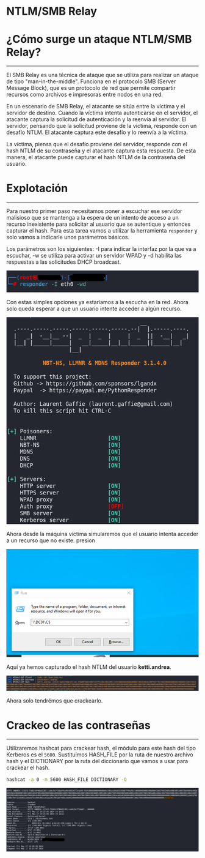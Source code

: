# NTLM/SMB Relay

# ¿Cómo surge un ataque NTLM/SMB Relay?

---

El SMB Relay es una técnica de ataque que se utiliza para realizar un ataque de tipo "man-in-the-middle". Funciona en el protocolo SMB (Server Message Block), que es un protocolo de red que permite compartir recursos como archivos e impresoras entre nodos en una red.

En un escenario de SMB Relay, el atacante se sitúa entre la víctima y el servidor de destino. Cuando la víctima intenta autenticarse en el servidor, el atacante captura la solicitud de autenticación y la reenvía al servidor. El servidor, pensando que la solicitud proviene de la víctima, responde con un desafío NTLM. El atacante captura este desafío y lo reenvía a la víctima.

La víctima, piensa que el desafío proviene del servidor, responde con el hash NTLM de su contraseña y el atacante captura esta respuesta. De esta manera, el atacante puede capturar el hash NTLM de la contraseña del usuario.

# Explotación

---

Para nuestro primer paso necesitamos poner a escuchar ese servidor malisioso que se mantenga a la espera de un intento de acceso a un recurso inexistente para solicitar al usuario que se autentique y entonces capturar el hash. Para esta tarea vamos a utilizar la herramienta `responder` y solo vamos a indicarle unos parámetros básicos.

Los parámetros son los siguientes: -I para indicar la interfaz por la que va a escuchar, -w se utiliza para activar un servidor WPAD y -d habilita las respuestas a las solicitudes DHCP broadcast.

![Untitled](images/Untitled.png)

Con estas simples opciones ya estaríamos a la escucha en la red. Ahora solo queda esperar a que un usuario intente acceder a algún recurso.

![Untitled](images/Untitled%201.png)

Ahora desde la máquina victima simularemos que el usuario intenta acceder a un recurso que no existe. presion

![Untitled](images/Untitled%202.png)

Aquí ya hemos capturado el hash NTLM del usuario **ketti.andrea**.

![Untitled](images/Untitled%203.png)

Ahora solo tendrémos que crackearlo.

# Crackeo de las contraseñas

---

Utilizaremos hashcat para crackear hash, el módulo para este hash del tipo Kerberos es el `5600`. Sustituimos HASH_FILE por la ruta de nuestro archivo hash y el DICTIONARY por la ruta del diccionario que vamos a usar para crackear el hash.

```bash
hashcat -a 0 -m 5600 HASH_FILE DICTIONARY -O
```

![Untitled](images/Untitled%204.png)